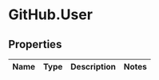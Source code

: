 # GitHub.User

## Properties

Name | Type | Description | Notes
------------ | ------------- | ------------- | -------------


